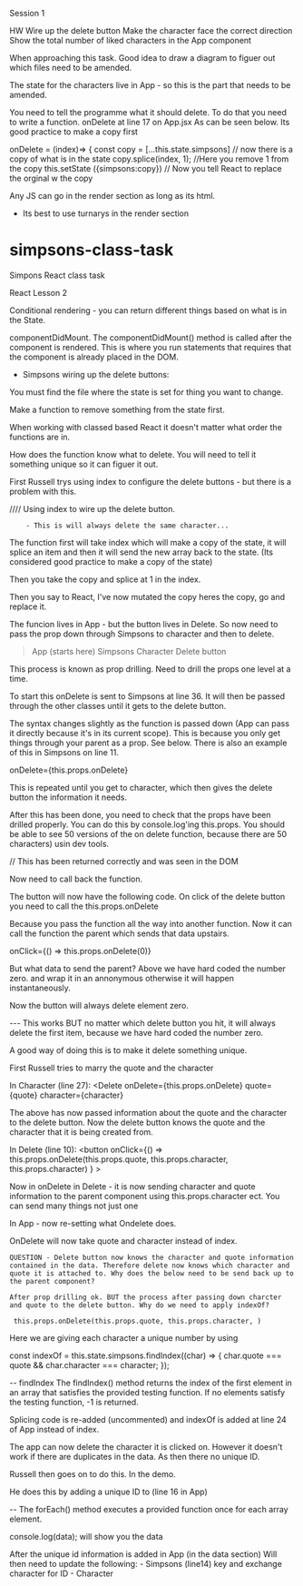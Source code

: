 Session 1

HW
Wire up the delete button
Make the character face the correct direction
Show the total number of liked characters in the App component

When approaching this task. Good idea to draw a diagram to figuer out which files need to be amended.

The state for the characters live in App - so this is the part that needs to be amended.

You need to tell the programme what it should delete. To do that you need to write a function.
onDelete at line 17 on App.jsx As can be seen below. Its good practice to make a copy first

onDelete = (index)=> {
const copy = [...this.state.simpsons] // now there is a copy of what is in the state
copy.splice(index, 1); //Here you remove 1 from the copy
this.setState ({simpsons:copy}) // Now you tell React to replace the orginal w the copy

Any JS can go in the render section as long as its html.

- Its best to use turnarys in the render section

# simpsons-class-task

Simpons React class task

React Lesson 2

Conditional rendering - you can return different things based on what is in the State.

componentDidMount. The componentDidMount() method is called after the component is rendered. This is where you run statements that requires that the component is already placed in the DOM.

- Simpsons wiring up the delete buttons:

You must find the file where the state is set for thing you want to change.

Make a function to remove something from the state first.

When working with classed based React it doesn't matter what order the functions are in.

How does the function know what to delete. You will need to tell it something unique so it can figuer it out.

First Russell trys using index to configure the delete buttons - but there is a problem with this.

//// Using index to wire up the delete button.

        - This is will always delete the same character...

The function first will take index which will make a copy of the state, it will splice an item and then it will send the new array back to the state. (Its considered good practice to make a copy of the state)

Then you take the copy and splice at 1 in the index.

Then you say to React, I've now mutated the copy heres the copy, go and replace it.

The funcion lives in App - but the button lives in Delete. So now need to pass the prop down through Simpsons to character and then to delete.

> App (starts here)
> Simpsons
> Character
> Delete button

This process is known as prop drilling. Need to drill the props one level at a time.

To start this onDelete is sent to Simpsons at line 36. It will then be passed through the other classes until it gets to the delete button.

The syntax changes slightly as the function is passed down (App can pass it directly because it's in its current scope). This is because you only get things through your parent as a prop. See below. There is also an example of this in Simpsons on line 11.

onDelete={this.props.onDelete}

This is repeated until you get to character, which then gives the delete button the information it needs.

After this has been done, you need to check that the props have been drilled properly. You can do this by console.log'ing this.props. You should be able to see 50 versions of the on delete function, because there are 50 characters) usin dev tools.

// This has been returned correctly and was seen in the DOM

Now need to call back the function.

The button will now have the following code. On click of the delete button you need to call the this.props.onDelete

Because you pass the function all the way into another function. Now it can call the function the parent which sends that data upstairs.

onClick={() => this.props.onDelete(0)}

But what data to send the parent? Above we have hard coded the number zero. and wrap it in an annonymous otherwise it will happen instantaneously.

Now the button will always delete element zero.

--- This works BUT no matter which delete button you hit, it will always delete the first item, because we have hard coded the number zero.

A good way of doing this is to make it delete something unique.

First Russell tries to marry the quote and the character

In Character (line 27):
<Delete onDelete={this.props.onDelete} quote={quote} character={character}

The above has now passed information about the quote and the character to the delete button. Now the delete button knows the quote and the character that it is being created from.

In Delete (line 10):
<button
onClick={() =>
this.props.onDelete(this.props.quote, this.props.character, this.props.character)
} >

Now in onDelete in Delete - it is now sending character and quote information to the parent component using this.props.character ect. You can send many things not just one

In App - now re-setting what Ondelete does.

OnDelete will now take quote and character instead of index.

    QUESTION - Delete button now knows the character and quote information contained in the data. Therefore delete now knows which character and quote it is attached to. Why does the below need to be send back up to the parent component?

    After prop drilling ok. BUT the process after passing down charcter and quote to the delete button. Why do we need to apply indexOf?

     this.props.onDelete(this.props.quote, this.props.character, )

Here we are giving each character a unique number by using

const indexOf = this.state.simpsons.findIndex((char) => {
char.quote === quote && char.character === character;
});

-- findIndex
The findIndex() method returns the index of the first element in an array that satisfies the provided testing function. If no elements satisfy the testing function, -1 is returned.

Splicing code is re-added (uncommented) and indexOf is added at line 24 of App instead of index.

The app can now delete the character it is clicked on. However it doesn't work if there are duplicates in the data. As then there no unique ID.

Russell then goes on to do this. In the demo.

He does this by adding a unique ID to (line 16 in App)

-- The forEach() method executes a provided function once for each array element.

console.log(data); will show you the data

After the unique id information is added in App (in the data section)
Will then need to update the following: - Simpsons (line14) key and exchange character for ID - Character
